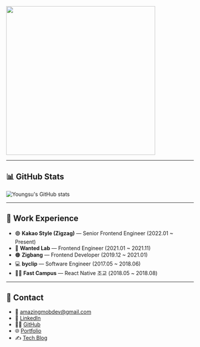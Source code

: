 <img src="https://media.giphy.com/media/Y4pAQv58ETJgRwoLxj/giphy.gif" width="400"/>

---

## 📊 GitHub Stats

![Youngsu's GitHub stats](https://github-readme-stats.vercel.app/api?username=heyman333&show_icons=true&theme=tokyonight)

---

## 💼 Work Experience

- 🟣 **Kakao Style (Zigzag)** — Senior Frontend Engineer (2022.01 ~ Present)  
- 🔵 **Wanted Lab** — Frontend Engineer (2021.01 ~ 2021.11)  
- 🟠 **Zigbang** — Frontend Developer (2019.12 ~ 2021.01)  
- 💻 **byclip** — Software Engineer (2017.05 ~ 2018.06)  
- 👨‍🏫 **Fast Campus** — React Native 조교 (2018.05 ~ 2018.08)  

---

## 🔗 Contact

- 📧 amazingmobdev@gmail.com  
- 💼 [LinkedIn](https://www.linkedin.com/in/youngsu-han/)  
- 🧑‍💻 [GitHub](https://github.com/heyman333)  
- 🌐 [Portfolio](https://awesomelake.net/)  
- ✍️ [Tech Blog](https://medium.com/wantedjobs/redux%EB%A5%BC-%EC%9D%B4%EC%9A%A9%ED%95%9C-%ED%81%B4%EB%9E%98%EC%8A%A4-%EC%BB%B4%ED%8F%AC%EB%84%8C%ED%8A%B8-%EB%A0%8C%EB%8D%94%EB%A7%81-%EC%B5%9C%EC%A0%81%ED%99%94-7d07e4d7b75f)
